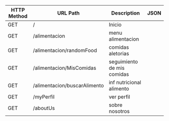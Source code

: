 

| HTTP Method | URL Path                        | Description                | JSON |
|-------------|---------------------------------|----------------------------|------|
| GET         | /                               | Inicio                     |      |
| GET         | /alimentacion                   | menu alimentacion          |      |
| GET         | /alimentacion/randomFood        | comidas aletorias          |      |
| GET         | /alimentacion/MisComidas        | seguimiento de mis comidas |      |
| GET         | /alimentacion/buscarAlimento    | inf nutricional alimento   |      |
| GET         | /myPerfil                       | ver perfil                 |      |
| GET         | /aboutUs                        | sobre nosotros             |      |

